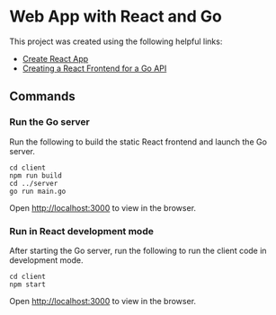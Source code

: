 # Web App with React and Go

This project was created using the following helpful links:
- [Create React App](https://github.com/facebook/create-react-app)
- [Creating a React Frontend for a Go API](https://rshipp.com/go-react-frontend/)

## Commands

### Run the Go server

Run the following to build the static React frontend and launch the Go server.
```
cd client
npm run build
cd ../server
go run main.go
```

Open [http://localhost:3000](http://localhost:3000) to view in the browser.

### Run in React development mode

After starting the Go server, run the following to run the client code in development mode.
```
cd client
npm start
```

Open [http://localhost:3000](http://localhost:3001) to view in the browser.

